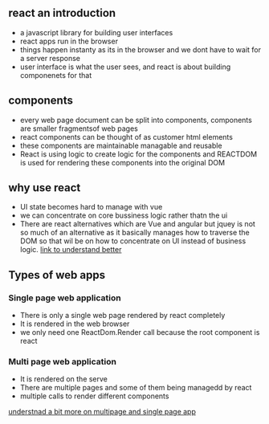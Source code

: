 ## react an introduction
- a javascript library for building user interfaces
- react apps run in the browser
- things happen instanty as its in the browser and we dont have to wait for a server response 
- user interface is what the user sees, and react is about building componenets for that

## components
- every web page document can be split into components, components are smaller fragmentsof web pages
- react components can be thought of as customer html elements
- these components are maintainable managable and reusable 
- React is using logic to create logic for the components and REACTDOM is used for rendering these components into the original DOM

## why use react 
- UI state becomes hard to manage with vue
- we can concentrate on core bussiness logic rather thatn the ui 
- There are react alternatives which are Vue and angular but jquey is not so much of an alternative as it basically manages how to traverse the DOM so that wil be on how to concentrate on UI instead of business logic.
[link to understand better](https://medium.com/dailyjs/the-deepest-reason-why-modern-javascript-frameworks-exist-933b86ebc445)

## Types of web apps 
### Single page web application 
- There is only a single web page rendered by react completely
- It is rendered in the web browser 
- we only need one ReactDom.Render call because the root component is react 
### Multi page web application 
- It is rendered on the serve 
- There are multiple pages and some of them being managedd by react 
- multiple calls to render different components

[understnad a bit more on multipage and single page app](https://medium.com/@goldybenedict/single-page-applications-vs-multiple-page-applications-do-you-really-need-an-spa-cf60825232a3)
